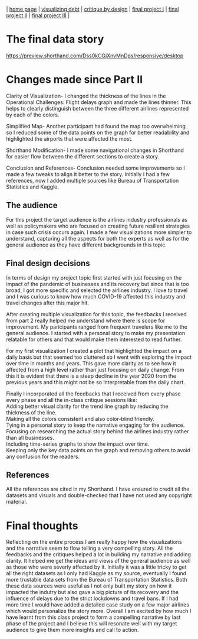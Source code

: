 | [home page](https://cmustudent.github.io/tswd-portfolio-templates/) | [visualizing debt](visualizing-government-debt) | [critique by design](critique-by-design) | [final project I](final-project-part-one) | [final project II](final-project-part-two) | [final project III](final-project-part-three) |

# The final data story
https://preview.shorthand.com/Dss0kCGjXnvMnDps/responsive/desktop

# Changes made since Part II
Clarity of Visualization- I changed the thickness of the lines in the Operational Challenges: Flight delays graph and made the lines thinner. This helps to clearly distinguish between the three different airlines represented by each of the colors.

Simplified Map- Another participant had found the map too overwhelming so I reduced some of the data points on the graph for better readability and highlighted the airports that were affected the most.

Shorthand Modification- I made some navigational changes in Shorthand for easier flow between the different sections to create a story.

Conclusion and References- Conclusion needed some improvements so I made a few tweaks to align it better to the story. Initially I had a few references, now I added multiple sources like Bureau of Transportation Statistics and Kaggle.

## The audience
For this project the target audience is the airlines industry professionals as well as policymakers who are focused on creating future resilient strategies in case such crisis occurs again. I made a few visualizations more simpler to understand, capturing all the aspects for both the experts as well as for the general audience as they have different backgrounds in this topic.


## Final design decisions
In terms of design my project topic first started with just focusing on the impact of the pandemic of businesses and its recovery but since that is too broad, I got more specific and selected the airlines industry. I love to travel and I was curious to know how much COVID-19 affected this industry and travel changes after this major hit. 

After creating multiple visualization for this topic, the feedbacks I received from part 2 really helped me understand where there is scope for improvement. My paricipants ranged from frequent travelers like me to the general audience. I started with a personal story to make my presentation relatable for others and that would make them interested to read further. 

For my first visualization I created a plot that highlighted the impact on a daily basis but that seemed too cluttered so I went with exploring the impact over time in months and years. This gave more clarity as to see how it affected from a high level rather than just focusing on daily change. From this it is evident that there is a steep decline in the year 2020 from the previous years and this might not be so interpretable from the daily chart.

Finally I incorporated all the feedbacks that I received from every phase every phase and all the in-class critique sessions like:<br>
 Adding better visual clarity for the trend line graph by reducing the thickness of the line. <br>
 Making all the colors consistent and also color-blind friendly. <br>
 Tying in a personal story to keep the narrative engaging for the audience. <br>
 Focusing on researching the actual story behind the airlines industry rather than all businesses. <br>
 Including time-series graphs to show the impact over time. <br>
 Keeping only the key data points on the graph and removing others to avoid any confusion for the readers. <br>


## References
All the references are cited in my Shorthand. I have ensured to credit all the datasets and visuals and double-checked that I have not used any copyright material.


# Final thoughts
Reflecting on the entire process I am really happy how the visualizations and the narrative seem to flow telling a very compelling story. All the feedbacks and the critiques helped a lot in building my narrative and adding clarity. It helped me get the ideas and views of the general audience as well as those who were severly affected by it. Initially it was a little tricky to get all the right datasets as I only had Kaggle as my source, eventually I found more trustable data sets from the Bureau of Transportation Statistics. Both these data sources were useful as I not only built my story on how it impacted the indutry but also gave a big picture of its recovery and the influence of delays due to the strict lockdowns and travel bans. If I had more time I would have added a detailed case study on a few major airlines which would personalize the story more. Overall I am excited by how much I have learnt from this class project to form a compelling narrative by last phase of the project and I believe this will resonate well with my target audience to give them more insights and call to action.
